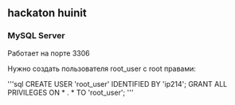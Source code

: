 ## hackaton huinit

### MySQL Server
Работает на порте 3306

Нужно создать пользователя root_user с root правами:

'''sql
CREATE USER 'root_user' IDENTIFIED BY 'ip214';
GRANT ALL PRIVILEGES ON * . * TO 'root_user';
'''